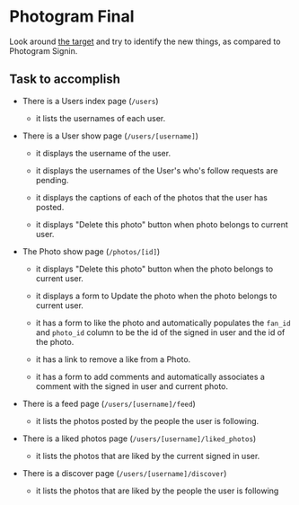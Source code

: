 # Photogram Final

Look around [the target](http://photogram-final.matchthetarget.com/) and try to identify the new things, as compared to Photogram Signin.

## Task to accomplish

- There is a Users index page (`/users`)
  - it lists the usernames of each user.

- There is a User show page (`/users/[username]`)
  - it displays the username of the user.

  - it displays the usernames of the User's who's follow requests are pending.

  - it displays the captions of each of the photos that the user has posted.

  -  it displays "Delete this photo" button when photo belongs to current user.

- The Photo show page (`/photos/[id]`)
  - it displays "Delete this photo" button when the photo belongs to current user.

  - it displays a form to Update the photo when the photo belongs to current user.

  - it has a form to like the photo and automatically populates the `fan_id` and `photo_id` column to be the id of the signed in user and the id of the photo.

  - it has a link to remove a like from a Photo.

  - it has a form to add comments and automatically associates a comment with the signed in user and current photo.

- There is a feed page (`/users/[username]/feed`)
  - it lists the photos posted by the people the user is following.

- There is a liked photos page (`/users/[username]/liked_photos`)
  - it lists the photos that are liked by the current signed in user.

- There is a discover page (`/users/[username]/discover`)
  - it lists the photos that are liked by the people the user is following


